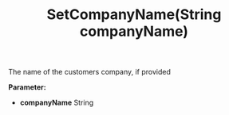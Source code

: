 ﻿---
uid: crmscript_ref_NSChatSummaryItem_SetCompanyName
title: SetCompanyName(String companyName)
intellisense: NSChatSummaryItem.SetCompanyName
keywords: NSChatSummaryItem, GetCompanyName
so.topic: reference
---

The name of the customers company, if provided

**Parameter:** 
 - **companyName** String

